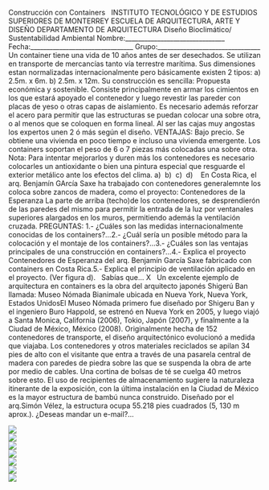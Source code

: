  Construcción con Containers   INSTITUTO TECNOLÓGICO Y DE ESTUDIOS SUPERIORES DE MONTERREY ESCUELA DE ARQUITECTURA, ARTE Y DISEÑO DEPARTAMENTO DE ARQUITECTURA Diseño Bioclimático/ Sustentabilidad Ambiental Nombre:_______________________________ Fecha:________________________________ Grupo:________________________________ Un container tiene una vida de 10 años antes de ser desechados. Se utilizan en transporte de mercancías tanto vía terrestre marítima. Sus dimensiones estan normalizadas internacionalmente pero básicamente existen 2 tipos: a) 2.5m. x 6m. b) 2.5m. x 12m. Su construcción es sencilla: Propuesta económica y sostenible. Consiste principalmente en armar los cimientos en los que estará apoyado el contenedor y luego revestir las pareder con placas de yeso o otras capas de aislamiento. Es necesario además reforzar el acero para permitir que las estructuras se puedan colocar una sobre otra, o al menos que se coloquen en forma lineal. Al ser las cajas muy angostas los expertos unen 2 ó más según el diseño. VENTAJAS: Bajo precio. Se obtiene una vivienda en poco tiempo e incluso una vivienda emergente. Los containers soportan el peso de 6 o 7 piezas más colocadas una sobre otra. Nota: Para intentar mejorarlos y duren más los contenedores es necesario colocarles un antioxidante o bien una pintura especial que resguarde el exterior metálico ante los efectos del clima. a)  b)  c)  d)    En Costa Rica, el arq. Benjamín GArcía Saxe ha trabajado con contenedores generalemnte los coloca sobre zancos de madera, como el proyecto: Contenedores de la Esperanza La parte de arriba (techo)de los contenedores, se desprendierón de las paredes del mismo para permitir la entrada de la luz por ventanales superiores alargados en los muros, permitiendo además la ventilación cruzada. PREGUNTAS: 1.- ¿Cuáles son las medidas internacionalmente conocidas de los containers?...2.- ¿Cuál sería un posible método para la colocación y el montaje de los containers?...3.- ¿Cuáles son las ventajas principales de una construcción en containers?...4.- Explica el proyecto Contenedores de Esperanza del arq. Benjamín García Saxe fabricado con containers en Costa Rica.5.- Explica el principio de ventilación aplicado en el proyecto. (Ver figura d).   Sabías que... X   Un excelente ejemplo de arquitectura en containers es la obra del arquitecto japonés Shigerú Ban llamada: Museo Nómada Bianimale ubicada en Nueva York, Nueva York, Estados UnidosEl Museo Nómada primero fue diseñado por Shigeru Ban y el ingeniero Buro Happold, se estrenó en Nueva York en 2005, y luego viajó a Santa Monica, California (2006), Tokio, Japón (2007), y finalmente a la Ciudad de México, México (2008). Originalmente hecha de 152 contenedores de transporte, el diseño arquitectónico evolucionó a medida que viajaba. Los contenedores y otros materiales reciclados se apilan 34 pies de alto con el visitante que entra a través de una pasarela central de madera con paredes de piedra sobre las que se suspenda la obra de arte por medio de cables. Una cortina de bolsas de té se cuelga 40 metros sobre esto. El uso de recipientes de almacenamiento sugiere la naturaleza itinerante de la exposición, con la última instalación en la Ciudad de México es la mayor estructura de bambú nunca construido. Diseñado por el arq.Simón Vélez, la estructura ocupa 55.218 pies cuadrados (5, 130 m aprox.). ¿Deseas mandar un e-mail?... 

<div class="mdl-grid">
<div class="mdl-cell mdl-cell--6-col mdl-typography--text-center">
<img src='./content/4/M4.57/Garcia.Saxe.4.jpg'>
</div>
<div class="mdl-cell mdl-cell--6-col mdl-typography--text-center">
<img src='./content/4/M4.57/Garcia.Saxe.1.jpg'>
</div>
<div class="mdl-cell mdl-cell--6-col mdl-typography--text-center">
<img src='./content/4/M4.57/Garcia.Saxe.3.jpg'>
</div>
<div class="mdl-cell mdl-cell--6-col mdl-typography--text-center">
<img src='./content/4/M4.57/Garcia.Saxe.5.jpg'>
</div>
<div class="mdl-cell mdl-cell--6-col mdl-typography--text-center">
<img src='./content/4/M4.57/sugerencias.gif'>
</div>
<div class="mdl-cell mdl-cell--6-col mdl-typography--text-center">
<img src='./content/4/M4.57/containers.12.jpg'>
</div>
<div class="mdl-cell mdl-cell--6-col mdl-typography--text-center">
<img src='./content/4/M4.57/email_41.gif'>
</div>
</div>